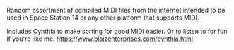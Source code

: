 Random assortment of compiled MIDI files from the internet intended to be used in Space Station 14 or any other platform that supports MIDI. 

Includes Cynthia to make sorting for good MIDI easier. Or to listen to for fun if you're like me. https://www.blaizenterprises.com/cynthia.html
